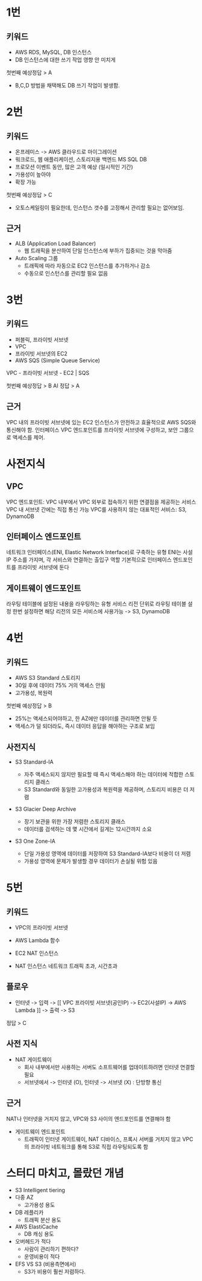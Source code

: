 # 1번
## 키워드
- AWS RDS, MySQL, DB 인스턴스
- DB 인스턴스에 대한 쓰기 작업 영향 안 미치게

첫번째 예상정답 > A
- B,C,D 방법을 채택해도 DB 쓰기 작업이 발생함.



# 2번
## 키워드
- 온프레미스 -> AWS 클라우드로 마이그레이션
- 워크로드, 웹 애플리케이션, 스토리지용 백엔드 MS SQL DB
- 프로모션 이벤트 동안, 많은 고객 예상 (일시적인 기간)
- 가용성이 높아야
- 확장 가능

첫번째 예상정답 > C
- 오토스케일링이 필요한데, 인스턴스 갯수를 고정해서 관리할 필요는 없어보임.
## 근거
- ALB (Application Load Balancer)
  - 웹 트래픽을 분산하여 단일 인스턴스에 부하가 집중되는 것을 막아줌
- Auto Scaling 그룹
  - 트래픽에 따라 자동으로 EC2 인스턴스를 추가하거나 감소
  - 수동으로 인스턴스를 관리할 필요 없음


# 3번
## 키워드
- 퍼블릭, 프라이빗 서브넷
- VPC
- 프라이빗 서브넷의 EC2
- AWS SQS (Simple Queue Service)

VPC - 프라이빗 서브넷 - EC2
|
SQS

첫번째 예상정답 > B
AI 정답 > A

## 근거
VPC 내의 프라이빗 서브넷에 있는 EC2 인스턴스가 안전하고 효율적으로 AWS SQS와 통신해야 함.
인터페이스 VPC 엔드포인트를 프라이빗 서브넷에 구성하고, 보안 그룹으로 액세스를 제어.

# 사전지식
## VPC
VPC 엔드포인트: VPC 내부에서 VPC 외부로 접속하기 위한 연결점을 제공하는 서비스
VPC 내 서브넷 간에는 직접 통신 가능
VPC를 사용하지 않는 대표적인 서비스: S3, DynamoDB

## 인터페이스 엔드포인트
네트워크 인터페이스(ENI, Elastic Network Interface)로 구축하는 유형
ENI는 사설 IP 주소를 가지며, 각 서비스와 연결하는 출입구 역할
기본적으로 인터페이스 엔드포인트를 프라이빗 서브넷에 둔다

## 게이트웨이 엔드포인트
라우팅 테이블에 설정된 내용을 라우팅하는 유형
서비스 리전 단위로 라우팅 테이블 설정
한번 설정하면 해당 리전의 모든 서비스에 사용가능
-> S3, DynamoDB



# 4번
## 키워드
- AWS S3 Standard 스토리지
- 30일 후에 데이터 75% 거의 액세스 안됨
- 고가용성, 복원력

첫번째 예상정답 > B
- 25%는 액세스되어야하고, 한 AZ에만 데이터를 관리하면 안될 듯
- 액세스가 덜 되더라도, 즉시 데이터 응답을 해야하는 구조로 보임

## 사전지식
- S3 Standard-IA
  - 자주 액세스되지 않지만 필요할 때 즉시 액세스해야 하는 데이터에 적합한 스토리지 클래스
  - S3 Standard와 동일한 고가용성과 복원력을 제공하며, 스토리지 비용은 더 저렴

- S3 Glacier Deep Archive
  - 장기 보관을 위한 가장 저렴한 스토리지 클래스
  - 데이터를 검색하는 데 몇 시간에서 길게는 12시간까지 소요

- S3 One Zone-IA
  - 단일 가용성 영역에 데이터를 저장하여 S3 Standard-IA보다 비용이 더 저렴
  - 가용성 영역에 문제가 발생할 경우 데이터가 손실될 위험 있음


# 5번
## 키워드
- VPC의 프라이빗 서브넷
- AWS Lambda 함수
- EC2 NAT 인스턴스

- NAT 인스턴스 네트워크 트래픽 초과, 시간초과

## 플로우
- 인터넷 -> 입력 -> [[ VPC 프라이빗 서브넷(공인IP) -> EC2(사설IP) -> AWS Lambda ]] -> 출력 -> S3

정답 > C
## 사전 지식
- NAT 게이트웨이
  - 회사 내부에서만 사용하는 서버도 소프트웨어를 업데이트하려면 인터넷 연결할 필요
  - 서브넷에서 -> 인터넷 (O), 인터넷 -> 서브넷 (X) : 단방향 통신

## 근거
NAT나 인터넷을 거치지 않고, VPC와 S3 사이의 엔드포인트를 연결해야 함

- 게이트웨이 엔드포인트
  - 트래픽이 인터넷 게이트웨이, NAT 디바이스, 프록시 서버를 거치지 않고 VPC의 프라이빗 네트워크를 통해 S3로 직접 라우팅되도록 함



# 스터디 마치고, 몰랐던 개념
- S3 Intelligent tiering
- 다중 AZ
  - 고가용성 용도
- DB 레플리카
  - 트래픽 분산 용도
- AWS ElastiCache
  - DB 캐싱 용도
- 오버헤드가 적다
  - 사람이 관리하기 편하다?
  - 운영비용이 적다
- EFS VS S3 (비용측면에서)
  - S3가 비용이 훨씬 저렴하다.